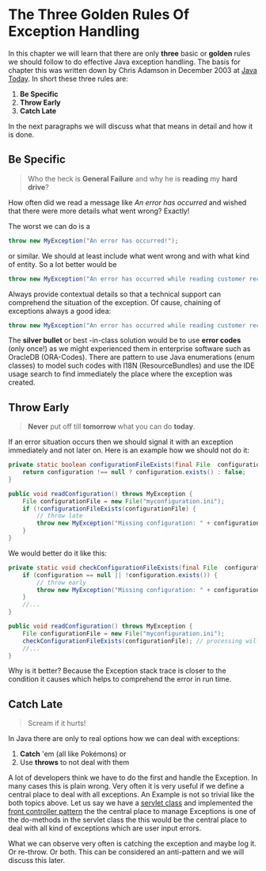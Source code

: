 # 

# The Three Golden Rules Of Exception Handling

In this chapter we will learn that there are only **three** basic  or **golden** rules we should follow to do effective Java exception handling. The basis for chapter this was written down by Chris Adamson in December 2003 at [Java Today](http://today.java.net/pub/a/today/2003/12/04/exceptions.html). In short these three rules are:

1. **Be Specific**
2. **Throw Early**
3. **Catch Late**

In the next paragraphs we will discuss what that means in detail and how it is done.

## Be Specific

> Who the heck is **General Failure** and why he is **reading** my **hard drive**?

How often did we read a message like _An error has occurred_ and wished that there were more details what went wrong? Exactly!

The worst we can do is a

```java
throw new MyException("An error has occurred!");
```

or similar. We should at least include what went wrong and with what kind of entity. So a lot better would be

```java
throw new MyException("An error has occurred while reading customer record no " + customerNo);
```

Always provide contextual details so that a technical support can comprehend the situation of the exception. Of cause, chaining of exceptions always a good idea:

```java
throw new MyException("An error has occurred while reading customer record no " + customerNo, causingException);
```

The **silver bullet** or best -in-class solution would be to use **error codes** \(only once!\) as we might experienced them in enterprise software such as OracleDB \(ORA-Codes\). There are pattern to use Java enumerations \(enum classes\) to model such codes with I18N \(ResourceBundles\) and use the IDE usage search to find immediately the place where the exception was created.

## Throw Early

> **Never** put off till **tomorrow** what you can do **today**.

If an error situation occurs then we should signal it with an exception immediately and not later on. Here is an example how we should not do it:

```java
private static boolean configurationFileExists(final File  configuration) {
    return configuration !== null ? configuration.exists() : false;
}

public void readConfiguration() throws MyException {
    File configurationFile = new File("myconfiguration.ini");
    if (!configurationFileExists(configurationFile) {
        // throw late
        throw new MyException("Missing configuration: " + configurationFile.getAbsolutePath());
    }
}
```

We would better do it like this:

```java
private static void checkConfigurationFileExists(final File  configuration) throws MyException {
    if (configuration == null || !configuration.exists()) {
        // throw early
        throw new MyException("Missing configuration: " + configurationFile.getAbsolutePath());
    }
    //...
}

public void readConfiguration() throws MyException {
    File configurationFile = new File("myconfiguration.ini");
    checkConfigurationFileExists(configurationFile); // processing will end here if file is missing
    //...
}
```

Why is it better? Because the Exception stack trace is closer to the condition it causes which helps to comprehend the error in run time.

## Catch Late

> Scream if it hurts!

In Java there are only to real options how we can deal with exceptions:

1. **Catch** 'em \(all like Pokémons\) or
2. Use **throws** to not deal with them

A lot of developers think we have to do the first and handle the Exception. In many cases this is plain wrong. Very often it is very useful if we define a central place to deal with all exceptions. An Example is not so trivial like the both topics above. Let us say we have a [servlet class](https://en.wikipedia.org/wiki/Java_servlet) and implemented the [front controller pattern](https://en.wikipedia.org/wiki/Front_controller) the the central place to manage Exceptions is one of the do-methods in the servlet class the this would be the central place to deal with all kind of exceptions which are user input errors.

What we can observe very often is catching the exception and maybe log it. Or re-throw. Or both. This can be considered an anti-pattern and we will discuss this later.

